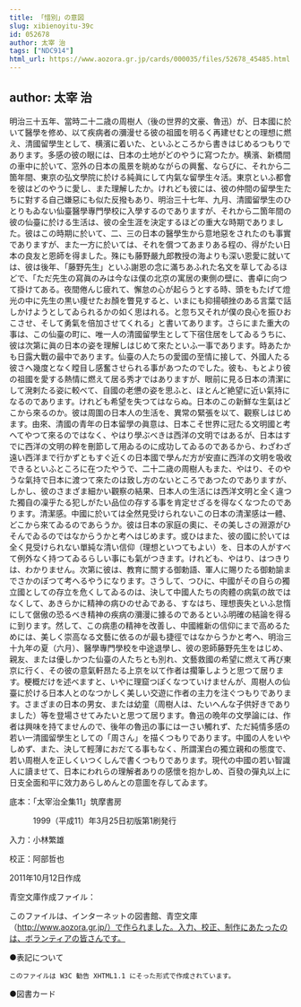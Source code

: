 ```yaml
---
title: 「惜別」の意図
slug: xibienoyitu-39c
id: 052678
author: 太宰 治
tags: ["NDC914"]
html_url: https://www.aozora.gr.jp/cards/000035/files/52678_45485.html
---
```


## author: 太宰 治

明治三十五年、當時二十二歳の周樹人（後の世界的文豪、魯迅）が、日本國に於いて醫學を修め、以て疾病者の瀰漫せる彼の祖國を明るく再建せむとの理想に燃え、清國留學生として、横濱に着いた、といふところから書きはじめるつもりであります。多感の彼の眼には、日本の土地がどのやうに寫つたか。横濱、新橋間の車中に於いて、窓外の日本の風景を眺めながらの興奮、ならびに、それから二箇年間、東京の弘文學院に於ける純眞にして内氣な留學生々活。東京といふ都會を彼はどのやうに愛し、また理解したか。けれども彼には、彼の仲間の留學生たちに對する自己嫌惡にも似た反撥もあり、明治三十七年、九月、清國留學生のひとりもゐない仙臺醫學專門學校に入學するのでありますが、それから二箇年間の彼の仙臺に於ける生活は、彼の全生涯を決定するほどの重大な時期でありました。彼はこの時期に於いて、二、三の日本の醫學生から意地惡をされたのも事實でありますが、また一方に於いては、それを償つてあまりある程の、得がたい日本の良友と恩師を得ました。殊にも藤野嚴九郎教授の海よりも深い恩愛に就いては、彼は後年、「藤野先生」といふ謝恩の念に滿ちあふれた名文を草してゐるほどで、「ただ先生の寫眞のみは今なほ僕の北京の寓居の東側の壁に、書卓に向つて掛けてある。夜間倦んじ疲れて、懈怠の心が起らうとする時、頭をもたげて燈光の中に先生の黒い痩せたお顏を瞥見すると、いまにも抑揚頓挫のある言葉で話しかけようとしてゐられるかの如く思はれる。と忽ち又それが僕の良心を振ひおこさせ、そして勇氣を倍加させてくれる」と書いてあります。さらにまた重大の事は、この仙臺の町に、唯一人の清國留學生として下宿住居をしてゐるうちに、彼は次第に眞の日本の姿を理解しはじめて來たといふ一事であります。時あたかも日露大戰の最中であります。仙臺の人たちの愛國の至情に接して、外國人たる彼さへ幾度となく瞠目し感奮させられる事があつたのでした。彼も、もとより彼の祖國を愛する熱情に燃えて居る秀才ではありますが、眼前に見る日本の清潔にして溌剌たる姿に較べて、自國の老憊の姿を思ふと、ほとんど絶望に近い氣持になるのであります。けれども希望を失つてはならぬ。日本のこの新鮮な生氣はどこから來るのか。彼は周圍の日本人の生活を、異常の緊張を以て、觀察しはじめます。由來、清國の青年の日本留學の眞意は、日本こそ世界に冠たる文明國と考へてやつて來るのではなく、やはり學ぶべきは西洋の文明ではあるが、日本はすでに西洋の文明の粹を刪節して用ゐるのに成功してゐるのであるから、わざわざ遠い西洋まで行かずともすぐ近くの日本國で學んだ方が安直に西洋の文明を吸收できるといふところに在つたやうで、二十二歳の周樹人もまた、やはり、そのやうな氣持で日本に渡つて來たのは致し方のないところであつたのでありますが、しかし、彼のさまざま細かい觀察の結果、日本人の生活には西洋文明と全く違つた獨自の凜乎たる犯しがたい品位の存する事を肯定せざるを得なくなつたのであります。清潔感。中國に於いては全然見受けられないこの日本の清潔感は一體、どこから來てゐるのであらうか。彼は日本の家庭の奧に、その美しさの淵源がひそんでゐるのではなからうかと考へはじめます。或ひはまた、彼の國に於いては全く見受けられない單純な清い信仰（理想といつてもよい）を、日本の人がすべて例外なく持つてゐるらしい事にも氣がつきます。けれども、やはり、はつきりは、わかりません。次第に彼は、教育に關する御勅語、軍人に賜りたる御勅諭までさかのぼつて考へるやうになります。さうして、つひに、中國がその自らの獨立國としての存立を危くしてゐるのは、決して中國人たちの肉體の病氣の故ではなくして、あきらかに精神の病ひのせゐである、すなはち、理想喪失といふ怠惰にして倨傲の恐るべき精神の疾病の瀰漫に據るのであるといふ明確の結論を得るに到ります。然して、この病患の精神を改善し、中國維新の信仰にまで高めるためには、美しく崇高なる文藝に依るのが最も捷徑ではなからうかと考へ、明治三十九年の夏（六月）、醫學專門學校を中途退學し、彼の恩師藤野先生をはじめ、親友、または優しかつた仙臺の人たちとも別れ、文藝救國の希望に燃えて再び東京に行く、その彼の意氣軒昂たる上京を以て作者は擱筆しようと思つて居ります。梗概だけを述べますと、いやに理窟つぽくなつていけませんが、周樹人の仙臺に於ける日本人とのなつかしく美しい交遊に作者の主力を注ぐつもりであります。さまざまの日本の男女、または幼童（周樹人は、たいへんな子供好きでありました）等を登場させてみたいと思つて居ります。魯迅の晩年の文學論には、作者は興味を持てませんので、後年の魯迅の事には一さい觸れず、ただ純情多感の若い一清國留學生としての「周さん」を描くつもりであります。中國の人をいやしめず、また、決して輕薄におだてる事もなく、所謂潔白の獨立親和の態度で、若い周樹人を正しくいつくしんで書くつもりであります。現代の中國の若い智識人に讀ませて、日本にわれらの理解者ありの感懷を抱かしめ、百發の彈丸以上に日支全面和平に效力あらしめんとの意圖を存してゐます。













底本：「太宰治全集11」筑摩書房

　　　1999（平成11）年3月25日初版第1刷発行

入力：小林繁雄

校正：阿部哲也

2011年10月12日作成

青空文庫作成ファイル：

このファイルは、インターネットの図書館、青空文庫（http://www.aozora.gr.jp/）で作られました。入力、校正、制作にあたったのは、ボランティアの皆さんです。











●表記について


	このファイルは W3C 勧告 XHTML1.1 にそった形式で作成されています。







●図書カード